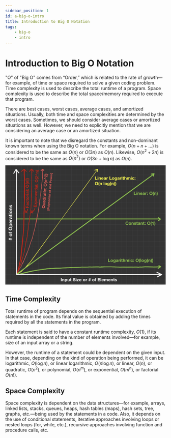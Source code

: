 ```yaml
---
sidebar_position: 1 
id: a-big-o-intro
title: Introduction to Big O Notation
tags:
    - big-o
    - intro 
---
```


# Introduction to Big O Notation

"O" of "Big O" comes from “Order,” which is related to the rate of growth—for example, of time or space required to solve a given coding problem. Time complexity is used to describe the total runtime of a program. Space complexity is used to describe the total space/memory required to execute that program.

There are best cases, worst cases, average cases, and amortized situations. Usually, both time and space complexities are determined by the worst cases. Sometimes, we should consider average cases or amortized situations as well. However, we need to explicitly mention that we are considering an average case or an amortized situation.

It is important to note that we disregard the constants and non-dominant known terms when using the Big O notation. For example,  $O(n + n + …)$ is considered to be the same as $O(n)$ or $O(3n)$ as $O(n)$. Likewise, $O(n^2 + 2n)$ is considered to be the same as $O(n^2)$ or $O(3n + \log{n})$ as $O(n)$.

![Big O Notation](./assets/big-o-figure.jpg)

## Time Complexity

Total runtime of program depends on the sequential execution of statements in the code. Its final value is obtained by adding the times required by all the statements in the program.

Each statement is said to have a constant runtime complexity, $O(1)$, if its runtime is independent of the number of elements involved—for example, size of an input array or a string.

However, the runtime of a statement could be dependent on the given input. In that case, depending on the kind of operation being performed, it can be logarithmic, $O(\log{n})$, or linear logarithmic, $O(n \log{n})$, or linear, $O(n)$, or quadratic, $O(n^2)$, or polynomial, $O(n^m)$, or exponential, $O(m^n)$, or factorial $O(n!)$.

## Space Complexity

Space complexity is dependent on the data structures—for example, arrays, linked lists, stacks, queues, heaps, hash tables (maps), hash sets, tree, graphs, etc.—being used by the statements in a code. Also, it depends on the use of conditional statements, iterative approaches involving loops or nested loops (for, while, etc.), recursive approaches involving function and procedure calls, etc.